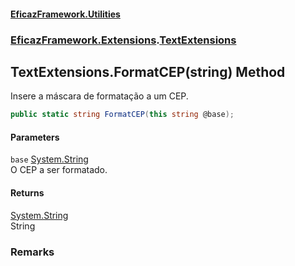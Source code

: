 #### [EficazFramework.Utilities](EficazFramework_Utilities.md 'EficazFramework.Utilities')
### [EficazFramework.Extensions](EficazFramework_Utilities.md#EficazFramework_Extensions 'EficazFramework.Extensions').[TextExtensions](TextExtensions.md 'EficazFramework.Extensions.TextExtensions')
## TextExtensions.FormatCEP(string) Method
Insere a máscara de formatação a um CEP.  
```csharp
public static string FormatCEP(this string @base);
```
#### Parameters
<a name='EficazFramework_Extensions_TextExtensions_FormatCEP(string)_base'></a>
`base` [System.String](https://docs.microsoft.com/en-us/dotnet/api/System.String 'System.String')  
O CEP a ser formatado.
  
#### Returns
[System.String](https://docs.microsoft.com/en-us/dotnet/api/System.String 'System.String')  
String
### Remarks
